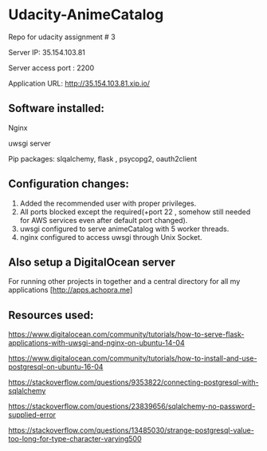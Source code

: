 # Udacity-AnimeCatalog
Repo for udacity assignment # 3 

Server IP: 35.154.103.81

Server access port : 2200

Application URL: http://35.154.103.81.xip.io/

## Software installed: 
Nginx

uwsgi server

Pip packages: slqalchemy, flask , psycopg2, oauth2client

## Configuration changes:
1. Added the recommended user with proper privileges.
2. All ports blocked except the required(+port 22 , somehow still needed for AWS services even after default port changed).
3. uwsgi configured to serve animeCatalog with 5 worker threads.
4. nginx configured to access uwsgi through Unix Socket.

## Also setup a DigitalOcean server
For running other projects in together and a central directory for all my applications
[http://apps.achopra.me]

## Resources used:
https://www.digitalocean.com/community/tutorials/how-to-serve-flask-applications-with-uwsgi-and-nginx-on-ubuntu-14-04

https://www.digitalocean.com/community/tutorials/how-to-install-and-use-postgresql-on-ubuntu-16-04

https://stackoverflow.com/questions/9353822/connecting-postgresql-with-sqlalchemy

https://stackoverflow.com/questions/23839656/sqlalchemy-no-password-supplied-error

https://stackoverflow.com/questions/13485030/strange-postgresql-value-too-long-for-type-character-varying500

